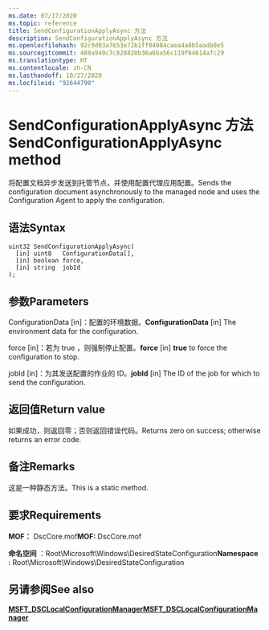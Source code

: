 ```yaml
---
ms.date: 07/17/2020
ms.topic: reference
title: SendConfigurationApplyAsync 方法
description: SendConfigurationApplyAsync 方法
ms.openlocfilehash: 92c9d03a7653e72b1ff04084caea4a8b5aadb0e5
ms.sourcegitcommit: 488a940c7c828820b36a6ba56c119f64614afc29
ms.translationtype: HT
ms.contentlocale: zh-CN
ms.lasthandoff: 10/27/2020
ms.locfileid: "92644790"
---
```

# <a name="sendconfigurationapplyasync-method"></a><span data-ttu-id="d1832-103">SendConfigurationApplyAsync 方法</span><span class="sxs-lookup"><span data-stu-id="d1832-103">SendConfigurationApplyAsync method</span></span>

<span data-ttu-id="d1832-104">将配置文档异步发送到托管节点，并使用配置代理应用配置。</span><span class="sxs-lookup"><span data-stu-id="d1832-104">Sends the configuration document asynchronously to the managed node and uses the Configuration Agent to apply the configuration.</span></span>

## <a name="syntax"></a><span data-ttu-id="d1832-105">语法</span><span class="sxs-lookup"><span data-stu-id="d1832-105">Syntax</span></span>

```mof
uint32 SendConfigurationApplyAsync(
  [in] uint8   ConfigurationData[],
  [in] boolean force,
  [in] string  jobId
);
```

## <a name="parameters"></a><span data-ttu-id="d1832-106">参数</span><span class="sxs-lookup"><span data-stu-id="d1832-106">Parameters</span></span>

<span data-ttu-id="d1832-107">ConfigurationData  \[in\]：配置的环境数据。</span><span class="sxs-lookup"><span data-stu-id="d1832-107">**ConfigurationData** \[in\] The environment data for the configuration.</span></span>

<span data-ttu-id="d1832-108">force  \[in\]：若为 true  ，则强制停止配置。</span><span class="sxs-lookup"><span data-stu-id="d1832-108">**force** \[in\] **true** to force the configuration to stop.</span></span>

<span data-ttu-id="d1832-109">jobId  \[in\]：为其发送配置的作业的 ID。</span><span class="sxs-lookup"><span data-stu-id="d1832-109">**jobId** \[in\] The ID of the job for which to send the configuration.</span></span>

## <a name="return-value"></a><span data-ttu-id="d1832-110">返回值</span><span class="sxs-lookup"><span data-stu-id="d1832-110">Return value</span></span>

<span data-ttu-id="d1832-111">如果成功，则返回零；否则返回错误代码。</span><span class="sxs-lookup"><span data-stu-id="d1832-111">Returns zero on success; otherwise returns an error code.</span></span>

## <a name="remarks"></a><span data-ttu-id="d1832-112">备注</span><span class="sxs-lookup"><span data-stu-id="d1832-112">Remarks</span></span>

<span data-ttu-id="d1832-113">这是一种静态方法。</span><span class="sxs-lookup"><span data-stu-id="d1832-113">This is a static method.</span></span>

## <a name="requirements"></a><span data-ttu-id="d1832-114">要求</span><span class="sxs-lookup"><span data-stu-id="d1832-114">Requirements</span></span>

<span data-ttu-id="d1832-115">**MOF：** DscCore.mof</span><span class="sxs-lookup"><span data-stu-id="d1832-115">**MOF:** DscCore.mof</span></span>

<span data-ttu-id="d1832-116">**命名空间** ：Root\Microsoft\Windows\DesiredStateConfiguration</span><span class="sxs-lookup"><span data-stu-id="d1832-116">**Namespace** : Root\Microsoft\Windows\DesiredStateConfiguration</span></span>

## <a name="see-also"></a><span data-ttu-id="d1832-117">另请参阅</span><span class="sxs-lookup"><span data-stu-id="d1832-117">See also</span></span>

[<span data-ttu-id="d1832-118">**MSFT_DSCLocalConfigurationManager**</span><span class="sxs-lookup"><span data-stu-id="d1832-118">**MSFT_DSCLocalConfigurationManager**</span></span>](msft-dsclocalconfigurationmanager.md)
